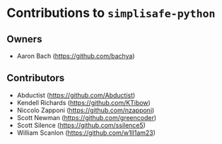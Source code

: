 # Contributions to `simplisafe-python`

## Owners

- Aaron Bach (https://github.com/bachya)

## Contributors

- Abductist (https://github.com/Abductist)
- Kendell Richards (https://github.com/KTibow)
- Niccolo Zapponi (https://github.com/nzapponi)
- Scott Newman (https://github.com/greencoder)
- Scott Silence (https://github.com/ssilence5)
- William Scanlon (https://github.com/w1ll1am23)
